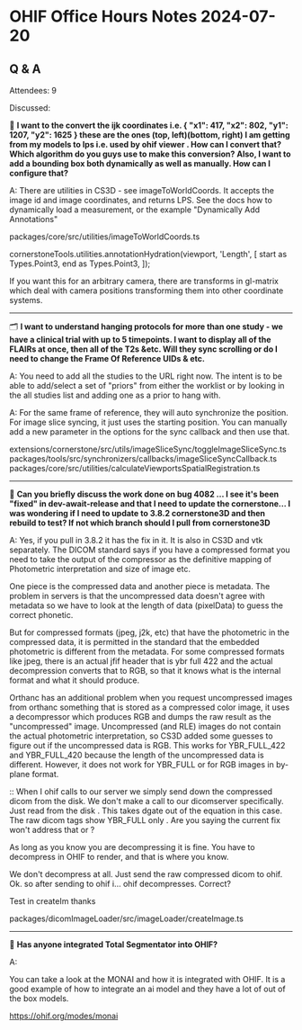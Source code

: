 # OHIF Office Hours Notes 2024-07-20

## Q & A

Attendees: 9

Discussed:



🔄 **I want to the convert the ijk coordinates i.e. { "x1": 417, "x2": 802, "y1": 1207, "y2": 1625 } these are the ones (top, left)(bottom, right) I am getting from my models to lps i.e. used by ohif viewer . How can I convert that? Which algorithm do you guys use to make this conversion? Also, I want to add a bounding box both dynamically as well as manually. How can I configure that?**

A: There are utilities in CS3D - see imageToWorldCoords. It accepts the image id and image coordinates, and returns LPS. See the docs how to dynamically load a measurement, or the example "Dynamically Add Annotations"

packages/core/src/utilities/imageToWorldCoords.ts

cornerstoneTools.utilities.annotationHydration(viewport, 'Length', [
    start as Types.Point3,
    end as Types.Point3,
]);

If you want this for an arbitrary camera, there are transforms in gl-matrix which deal with camera positions transforming them into other coordinate systems.

---

🗂️ **I want to understand hanging protocols for more than one study - we have a clinical trial with up to 5 timepoints. I want to display all of the FLAIRs at once, then all of the T2s &etc. Will they sync scrolling or do I need to change the Frame Of Reference UIDs & etc.**

A: You need to add all the studies to the URL right now.
The intent is to be able to add/select a set of "priors" from either the worklist or by looking in the all studies list and adding one as a prior to hang with.

A: For the same frame of reference, they will auto synchronize the position. For image slice syncing, it just uses the starting position. You can manually add a new parameter in the options for the sync callback and then use that.

extensions/cornerstone/src/utils/imageSliceSync/toggleImageSliceSync.ts
packages/tools/src/synchronizers/callbacks/imageSliceSyncCallback.ts
packages/core/src/utilities/calculateViewportsSpatialRegistration.ts

---

🐞 **Can you briefly discuss the work done on bug 4082 … I see it's been "fixed" in dev-await-release and that I need to update the cornerstone… I was wondering if I need to update to 3.8.2 cornerstone3D and then rebuild to test? If not which branch should I pull from cornerstone3D**

A: Yes, if you pull in 3.8.2 it has the fix in it. It is also in CS3D and vtk separately.
The DICOM standard says if you have a compressed format you need to take the output of the compressor as the definitive mapping of Photometric interpretation and size of image etc. 

One piece is the compressed data and another piece is metadata. The problem in servers is that the uncompressed data doesn't agree with metadata so we have to look at the length of data (pixelData) to guess the correct phonetic.

But for compressed formats (jpeg, j2k, etc) that have the photometric in the compressed data, it is permitted in the standard that the embedded photometric is different from the metadata. For some compressed formats like jpeg, there is an actual jfif header that is ybr full 422 and the actual decompression converts that to RGB, so that it knows what is the internal format and what it should produce. 

Orthanc has an additional problem when you request uncompressed images from orthanc something that is stored as a compressed color image, it uses a decompressor which produces RGB and dumps the raw result as the "uncompressed" image. Uncompressed (and RLE) images do not contain the actual photometric interpretation, so CS3D added some guesses to figure out if the uncompressed data is RGB. This works for YBR_FULL_422 and YBR_FULL_420 because the length of the uncompressed data is different. However, it does not work for YBR_FULL or for RGB images in by-plane format.

:: When I ohif calls to our server we simply send down the compressed dicom from the disk. We don't make a call to our dicomserver specifically. Just read from the disk . This takes dgate out of the equation in this case. The raw dicom tags show YBR_FULL only . Are you saying the current fix won't address that or ?

As long as you know you are decompressing it is fine. You have to decompress in OHIF to render, and that is where you know.

We don't decompress at all. Just send the raw compressed dicom to ohif.
Ok. so after sending to ohif i… ohif decompresses. Correct?

Test in createIm thanks

packages/dicomImageLoader/src/imageLoader/createImage.ts

---

🤖 **Has anyone integrated Total Segmentator into OHIF?**


A:

You can take a look at the MONAI and how it is integrated with OHIF. It is a good example of how to integrate an ai model and they have a lot of out of the box models.

https://ohif.org/modes/monai

